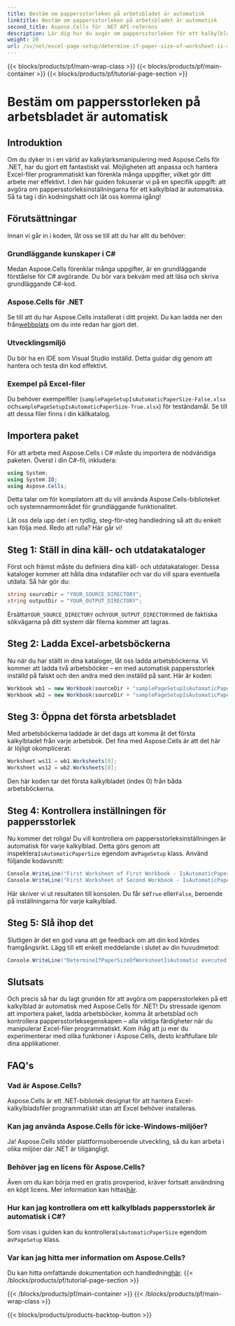 ```yaml
---
title: Bestäm om pappersstorleken på arbetsbladet är automatisk
linktitle: Bestäm om pappersstorleken på arbetsbladet är automatisk
second_title: Aspose.Cells för .NET API-referens
description: Lär dig hur du avgör om pappersstorleken för ett kalkylblad är automatisk med Aspose.Cells för .NET. Följ vår steg-för-steg-guide för enkel implementering.
weight: 20
url: /sv/net/excel-page-setup/determine-if-paper-size-of-worksheet-is-automatic/
---
```


{{< blocks/products/pf/main-wrap-class >}}
{{< blocks/products/pf/main-container >}}
{{< blocks/products/pf/tutorial-page-section >}}

# Bestäm om pappersstorleken på arbetsbladet är automatisk

## Introduktion

Om du dyker in i en värld av kalkylarksmanipulering med Aspose.Cells för .NET, har du gjort ett fantastiskt val. Möjligheten att anpassa och hantera Excel-filer programmatiskt kan förenkla många uppgifter, vilket gör ditt arbete mer effektivt. I den här guiden fokuserar vi på en specifik uppgift: att avgöra om pappersstorleksinställningarna för ett kalkylblad är automatiska. Så ta tag i din kodningshatt och låt oss komma igång!

## Förutsättningar

Innan vi går in i koden, låt oss se till att du har allt du behöver:

### Grundläggande kunskaper i C#
Medan Aspose.Cells förenklar många uppgifter, är en grundläggande förståelse för C# avgörande. Du bör vara bekväm med att läsa och skriva grundläggande C#-kod.

### Aspose.Cells för .NET
Se till att du har Aspose.Cells installerat i ditt projekt. Du kan ladda ner den från[webbplats](https://releases.aspose.com/cells/net/) om du inte redan har gjort det.

### Utvecklingsmiljö
Du bör ha en IDE som Visual Studio inställd. Detta guidar dig genom att hantera och testa din kod effektivt.

### Exempel på Excel-filer
Du behöver exempelfiler (`samplePageSetupIsAutomaticPaperSize-False.xlsx` och`samplePageSetupIsAutomaticPaperSize-True.xlsx`) för teständamål. Se till att dessa filer finns i din källkatalog.

## Importera paket

För att arbeta med Aspose.Cells i C# måste du importera de nödvändiga paketen. Överst i din C#-fil, inkludera:

```csharp
using System;
using System.IO;
using Aspose.Cells;
```

Detta talar om för kompilatorn att du vill använda Aspose.Cells-biblioteket och systemnamnområdet för grundläggande funktionalitet.

Låt oss dela upp det i en tydlig, steg-för-steg handledning så att du enkelt kan följa med. Redo att rulla? Här går vi!

## Steg 1: Ställ in dina käll- och utdatakataloger

Först och främst måste du definiera dina käll- och utdatakataloger. Dessa kataloger kommer att hålla dina indatafiler och var du vill spara eventuella utdata. Så här gör du:

```csharp
string sourceDir = "YOUR_SOURCE_DIRECTORY";
string outputDir = "YOUR_OUTPUT_DIRECTORY";
```

 Ersätta`YOUR_SOURCE_DIRECTORY` och`YOUR_OUTPUT_DIRECTORY`med de faktiska sökvägarna på ditt system där filerna kommer att lagras.

## Steg 2: Ladda Excel-arbetsböckerna

Nu när du har ställt in dina kataloger, låt oss ladda arbetsböckerna. Vi kommer att ladda två arbetsböcker – en med automatisk pappersstorlek inställd på falskt och den andra med den inställd på sant. Här är koden:

```csharp
Workbook wb1 = new Workbook(sourceDir + "samplePageSetupIsAutomaticPaperSize-False.xlsx");
Workbook wb2 = new Workbook(sourceDir + "samplePageSetupIsAutomaticPaperSize-True.xlsx");
```

## Steg 3: Öppna det första arbetsbladet

Med arbetsböckerna laddade är det dags att komma åt det första kalkylbladet från varje arbetsbok. Det fina med Aspose.Cells är att det här är löjligt okomplicerat:

```csharp
Worksheet ws11 = wb1.Worksheets[0];
Worksheet ws12 = wb2.Worksheets[0];
```

Den här koden tar det första kalkylbladet (index 0) från båda arbetsböckerna. 

## Steg 4: Kontrollera inställningen för pappersstorlek

 Nu kommer det roliga! Du vill kontrollera om pappersstorleksinställningen är automatisk för varje kalkylblad. Detta görs genom att inspektera`IsAutomaticPaperSize` egendom av`PageSetup` klass. Använd följande kodavsnitt:

```csharp
Console.WriteLine("First Worksheet of First Workbook - IsAutomaticPaperSize: " + ws11.PageSetup.IsAutomaticPaperSize);
Console.WriteLine("First Worksheet of Second Workbook - IsAutomaticPaperSize: " + ws12.PageSetup.IsAutomaticPaperSize);
```

 Här skriver vi ut resultaten till konsolen. Du får se`True` eller`False`, beroende på inställningarna för varje kalkylblad.

## Steg 5: Slå ihop det

Slutligen är det en god vana att ge feedback om att din kod kördes framgångsrikt. Lägg till ett enkelt meddelande i slutet av din huvudmetod:

```csharp
Console.WriteLine("DetermineIfPaperSizeOfWorksheetIsAutomatic executed successfully.\r\n");
```

## Slutsats 

Och precis så har du lagt grunden för att avgöra om pappersstorleken på ett kalkylblad är automatisk med Aspose.Cells för .NET! Du stressade igenom att importera paket, ladda arbetsböcker, komma åt arbetsblad och kontrollera pappersstorleksegenskapen – alla viktiga färdigheter när du manipulerar Excel-filer programmatiskt. Kom ihåg att ju mer du experimenterar med olika funktioner i Aspose.Cells, desto kraftfullare blir dina applikationer.

## FAQ's

### Vad är Aspose.Cells?
Aspose.Cells är ett .NET-bibliotek designat för att hantera Excel-kalkylbladsfiler programmatiskt utan att Excel behöver installeras.

### Kan jag använda Aspose.Cells för icke-Windows-miljöer?
Ja! Aspose.Cells stöder plattformsoberoende utveckling, så du kan arbeta i olika miljöer där .NET är tillgängligt.

### Behöver jag en licens för Aspose.Cells?
Även om du kan börja med en gratis provperiod, kräver fortsatt användning en köpt licens. Mer information kan hittas[här](https://purchase.aspose.com/buy).

### Hur kan jag kontrollera om ett kalkylblads pappersstorlek är automatisk i C#?
 Som visas i guiden kan du kontrollera`IsAutomaticPaperSize` egendom av`PageSetup` klass.

### Var kan jag hitta mer information om Aspose.Cells?
 Du kan hitta omfattande dokumentation och handledning[här](https://reference.aspose.com/cells/net/).
{{< /blocks/products/pf/tutorial-page-section >}}

{{< /blocks/products/pf/main-container >}}
{{< /blocks/products/pf/main-wrap-class >}}

{{< blocks/products/products-backtop-button >}}
